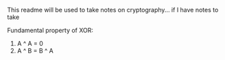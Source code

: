 This readme will be used to take notes on cryptography... if I have notes to take

Fundamental property of XOR:
1. A ^ A = 0
2. A ^ B = B ^ A